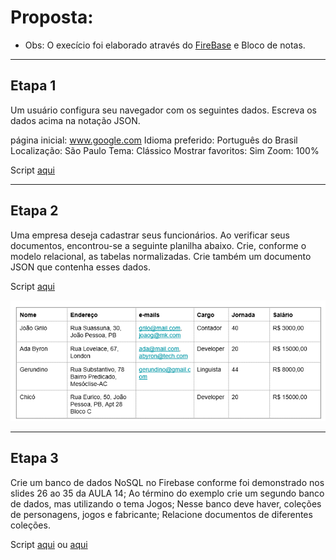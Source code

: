 <h1>Proposta:</h1>

* Obs: O execício foi elaborado através do [FireBase](https://firebase.google.com/) e Bloco de notas.


------------------------------------------------

<h2>Etapa 1</h2>
Um usuário configura seu navegador com os seguintes dados. Escreva os dados acima na notação JSON. 

página inicial: www.google.com
Idioma preferido: Português do Brasil
Localização: São Paulo
Tema: Clássico
Mostrar favoritos: Sim
Zoom: 100%

Script [aqui](https://github.com/thaisconto/Curso-ADS/blob/main/Bando_Dados/Lista_NoSQL/localiza%C3%A7%C3%A3o_google_sp.json)

------------------------------------------------
 
<h2>Etapa 2</h2>

Uma empresa deseja cadastrar seus funcionários. Ao verificar seus documentos, encontrou-se a seguinte planilha abaixo.
Crie, conforme o modelo relacional, as tabelas normalizadas. Crie também um documento JSON que contenha esses dados.

Script [aqui](https://github.com/thaisconto/Curso-ADS/blob/main/Bando_Dados/Lista_NoSQL/funcionarios.json)

<img src = planilha_funcionario.png>

------------------------------------------------

<h2>Etapa 3</h2>
Crie um banco de dados NoSQL no Firebase conforme foi demonstrado nos slides 26 ao 35 da AULA 14;
Ao término do exemplo crie um segundo banco de dados, mas utilizando o tema Jogos;
Nesse banco deve haver, coleções de personagens, jogos e fabricante;
Relacione documentos de diferentes coleções.

Script [aqui](https://console.firebase.google.com/project/atividade-34af4/firestore/data/~2FAnimais~2FGarfield?hl=pt-br) ou [aqui](https://github.com/thaisconto/Curso-ADS/blob/main/Bando_Dados/Lista_NoSQL/links.txt)
